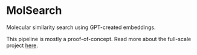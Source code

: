 # MolSearch
Molecular similarity search using GPT-created embeddings.

This pipeline is mostly a proof-of-concept. Read more about the full-scale project [here](https://rehanchinoy.com/2024/03/31/molseek.html).
